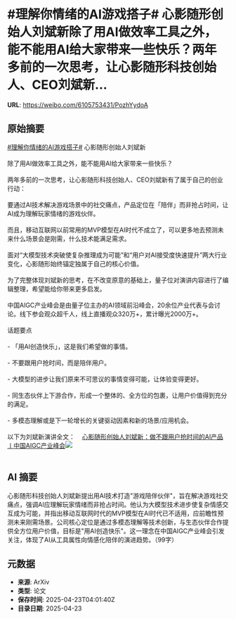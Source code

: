 # #理解你情绪的AI游戏搭子# 心影随形创始人刘斌新除了用AI做效率工具之外，能不能用AI给大家带来一些快乐？两年多前的一次思考，让心影随形科技创始人、CEO刘斌新...

**URL**: https://weibo.com/6105753431/PozhYydoA

## 原始摘要

<a href="https://m.weibo.cn/search?containerid=231522type%3D1%26t%3D10%26q%3D%23%E7%90%86%E8%A7%A3%E4%BD%A0%E6%83%85%E7%BB%AA%E7%9A%84AI%E6%B8%B8%E6%88%8F%E6%90%AD%E5%AD%90%23&amp;extparam=%23%E7%90%86%E8%A7%A3%E4%BD%A0%E6%83%85%E7%BB%AA%E7%9A%84AI%E6%B8%B8%E6%88%8F%E6%90%AD%E5%AD%90%23" data-hide=""><span class="surl-text">#理解你情绪的AI游戏搭子#</span></a> 心影随形创始人刘斌新<br><br>除了用AI做效率工具之外，能不能用AI给大家带来一些快乐？<br><br>两年多前的一次思考，让心影随形科技创始人、CEO刘斌新有了属于自己的创业行动：<br><br>要通过AI技术解决游戏场景中的社交痛点，产品定位在「陪伴」而非抢占时间，让AI成为理解玩家情绪的游戏伙伴。<br><br>而且，移动互联网以前常用的MVP模型在AI时代不成立了，可以更多地去预测未来什么场景会是刚需，什么技术能满足需求。<br><br>面对“大模型技术突破使复杂推理成为可能”和“用户对AI接受度快速提升”两大行业变化，心影随形始终锚定独属于自己的核心价值。<br><br>为了完整体现刘斌新的思考，在不改变原意的基础上，量子位对演讲内容进行了编辑整理，希望能给你带来更多启发。<br><br>中国AIGC产业峰会是由量子位主办的AI领域前沿峰会，20余位产业代表与会讨论。线下参会观众超千人，线上直播观众320万+，累计曝光2000万+。<br><br>话题要点<br><br>- 「用AI创造快乐」，这是我们希望做的事情。<br>    <br>- 不要跟用户抢时间，而是陪伴用户。<br>    <br>- 大模型的进步让我们原来不可思议的事情变得可能，让体验变得更好。<br>    <br>- 同生态伙伴上下游合作，形成一个整体的、全方位的包裹，让用户价值得到充分的满足。<br>    <br>- 多模态理解或是下一轮增长的关键驱动因素和新的场景/应用机会。<br>    <br>以下为刘斌新演讲全文：<a href="https://weibo.cn/sinaurl?u=https%3A%2F%2Fmp.weixin.qq.com%2Fs%2F2kaQxInISEFXAb-z80tocA" data-hide=""><span class="url-icon"><img style="width: 1rem;height: 1rem" src="https://h5.sinaimg.cn/upload/2015/09/25/3/timeline_card_small_web_default.png" referrerpolicy="no-referrer"></span><span class="surl-text">心影随形创始人刘斌新：做不跟用户抢时间的AI产品丨中国AIGC产业峰会</span></a><img style="" src="https://tvax3.sinaimg.cn/large/006Fd7o3gy1i0ql00sqn2j30iz0sggxx.jpg" referrerpolicy="no-referrer"><br><br>

## AI 摘要

心影随形科技创始人刘斌新提出用AI技术打造"游戏陪伴伙伴"，旨在解决游戏社交痛点，强调AI应理解玩家情绪而非抢占时间。他认为大模型技术进步使复杂情感交互成为可能，并指出移动互联网时代的MVP模型在AI时代已不适用，应前瞻性预测未来刚需场景。公司核心定位是通过多模态理解等技术创新，与生态伙伴合作提供全方位用户价值，目标是"用AI创造快乐"。这一理念在中国AIGC产业峰会引发关注，体现了AI从工具属性向情感化陪伴的演进趋势。（99字）

## 元数据

- **来源**: ArXiv
- **类型**: 论文
- **保存时间**: 2025-04-23T04:01:40Z
- **目录日期**: 2025-04-23
